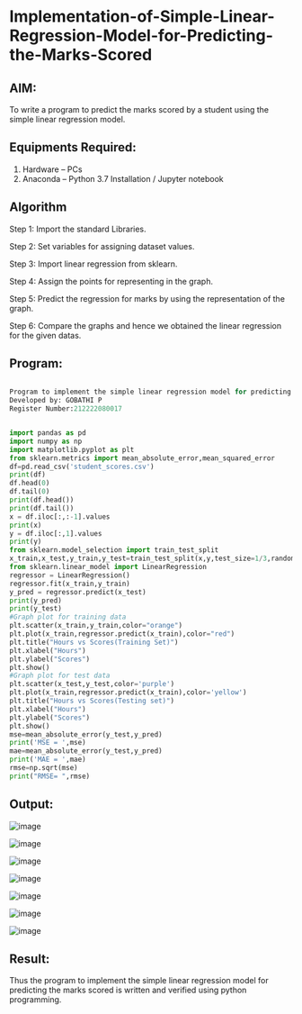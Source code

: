 # Implementation-of-Simple-Linear-Regression-Model-for-Predicting-the-Marks-Scored

## AIM:
To write a program to predict the marks scored by a student using the simple linear regression model.

## Equipments Required:
1. Hardware – PCs
2. Anaconda – Python 3.7 Installation / Jupyter notebook

## Algorithm
Step 1: Import the standard Libraries.

Step 2: Set variables for assigning dataset values.

Step 3: Import linear regression from sklearn.

Step 4: Assign the points for representing in the graph.

Step 5: Predict the regression for marks by using the representation of the graph.

Step 6: Compare the graphs and hence we obtained the linear regression for the given datas.

## Program:
```py

Program to implement the simple linear regression model for predicting the marks scored.
Developed by: GOBATHI P
Register Number:212222080017


import pandas as pd
import numpy as np
import matplotlib.pyplot as plt
from sklearn.metrics import mean_absolute_error,mean_squared_error
df=pd.read_csv('student_scores.csv')
print(df)
df.head(0)
df.tail(0)
print(df.head())
print(df.tail())
x = df.iloc[:,:-1].values
print(x)
y = df.iloc[:,1].values
print(y)
from sklearn.model_selection import train_test_split
x_train,x_test,y_train,y_test=train_test_split(x,y,test_size=1/3,random_state=0)
from sklearn.linear_model import LinearRegression
regressor = LinearRegression()
regressor.fit(x_train,y_train)
y_pred = regressor.predict(x_test)
print(y_pred)
print(y_test)
#Graph plot for training data
plt.scatter(x_train,y_train,color="orange")
plt.plot(x_train,regressor.predict(x_train),color="red")
plt.title("Hours vs Scores(Training Set)")
plt.xlabel("Hours")
plt.ylabel("Scores")
plt.show()
#Graph plot for test data
plt.scatter(x_test,y_test,color='purple')
plt.plot(x_train,regressor.predict(x_train),color='yellow')
plt.title("Hours vs Scores(Testing set)")
plt.xlabel("Hours")
plt.ylabel("Scores")
plt.show()
mse=mean_absolute_error(y_test,y_pred)
print('MSE = ',mse)
mae=mean_absolute_error(y_test,y_pred)
print('MAE = ',mae)
rmse=np.sqrt(mse)
print("RMSE= ",rmse)

```

## Output:
![image](https://github.com/user-attachments/assets/716a535c-65cd-49bc-afb4-252751b4f9a2)

![image](https://github.com/user-attachments/assets/b076caa5-53e0-4612-b3d8-b4f66a9cfa3a)

![image](https://github.com/user-attachments/assets/89e5c020-935d-4f5e-ba77-55885d1315e6)

![image](https://github.com/user-attachments/assets/9865a9c1-f170-4efc-8dc9-bbff590bdaa5)

![image](https://github.com/user-attachments/assets/a336c03e-8105-4f3c-8b01-f5b05816b34f)

![image](https://github.com/user-attachments/assets/60d4e53a-a032-49f7-bbcd-1fc67cce3062)

![image](https://github.com/user-attachments/assets/12cdcb31-3a0c-401d-9dc1-eca3865f5c09)


## Result:
Thus the program to implement the simple linear regression model for predicting the marks scored is written and verified using python programming.
